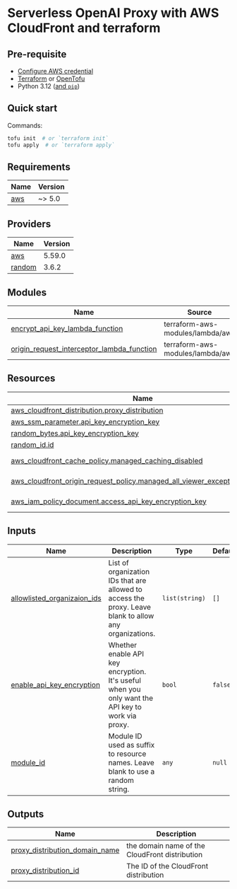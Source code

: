 # Serverless OpenAI Proxy with AWS CloudFront and terraform

## Pre-requisite

- [Configure AWS credential](https://docs.aws.amazon.com/cli/latest/userguide/cli-chap-configure.html)
- [Terraform](https://developer.hashicorp.com/terraform/tutorials/aws-get-started/install-cli) or [OpenTofu](https://opentofu.org/docs/intro/install/)
- Python 3.12 ([and `pip`](https://pip.pypa.io/en/stable/installation/))

## Quick start

Commands:

```sh
tofu init  # or `terraform init`
tofu apply  # or `terraform apply`
```

<!-- BEGIN_TF_DOCS -->
## Requirements

| Name | Version |
|------|---------|
| <a name="requirement_aws"></a> [aws](#requirement\_aws) | ~> 5.0 |

## Providers

| Name | Version |
|------|---------|
| <a name="provider_aws"></a> [aws](#provider\_aws) | 5.59.0 |
| <a name="provider_random"></a> [random](#provider\_random) | 3.6.2 |

## Modules

| Name | Source | Version |
|------|--------|---------|
| <a name="module_encrypt_api_key_lambda_function"></a> [encrypt\_api\_key\_lambda\_function](#module\_encrypt\_api\_key\_lambda\_function) | terraform-aws-modules/lambda/aws | n/a |
| <a name="module_origin_request_interceptor_lambda_function"></a> [origin\_request\_interceptor\_lambda\_function](#module\_origin\_request\_interceptor\_lambda\_function) | terraform-aws-modules/lambda/aws | n/a |

## Resources

| Name | Type |
|------|------|
| [aws_cloudfront_distribution.proxy_distribution](https://registry.terraform.io/providers/hashicorp/aws/latest/docs/resources/cloudfront_distribution) | resource |
| [aws_ssm_parameter.api_key_encryption_key](https://registry.terraform.io/providers/hashicorp/aws/latest/docs/resources/ssm_parameter) | resource |
| [random_bytes.api_key_encryption_key](https://registry.terraform.io/providers/hashicorp/random/latest/docs/resources/bytes) | resource |
| [random_id.id](https://registry.terraform.io/providers/hashicorp/random/latest/docs/resources/id) | resource |
| [aws_cloudfront_cache_policy.managed_caching_disabled](https://registry.terraform.io/providers/hashicorp/aws/latest/docs/data-sources/cloudfront_cache_policy) | data source |
| [aws_cloudfront_origin_request_policy.managed_all_viewer_except_host_header](https://registry.terraform.io/providers/hashicorp/aws/latest/docs/data-sources/cloudfront_origin_request_policy) | data source |
| [aws_iam_policy_document.access_api_key_encryption_key](https://registry.terraform.io/providers/hashicorp/aws/latest/docs/data-sources/iam_policy_document) | data source |

## Inputs

| Name | Description | Type | Default | Required |
|------|-------------|------|---------|:--------:|
| <a name="input_allowlisted_organizaion_ids"></a> [allowlisted\_organizaion\_ids](#input\_allowlisted\_organizaion\_ids) | List of organization IDs that are allowed to access the proxy. Leave blank to allow any organizations. | `list(string)` | `[]` | no |
| <a name="input_enable_api_key_encryption"></a> [enable\_api\_key\_encryption](#input\_enable\_api\_key\_encryption) | Whether enable API key encryption. It's useful when you only want the API key to work via proxy. | `bool` | `false` | no |
| <a name="input_module_id"></a> [module\_id](#input\_module\_id) | Module ID used as suffix to resource names. Leave blank to use a random string. | `any` | `null` | no |

## Outputs

| Name | Description |
|------|-------------|
| <a name="output_proxy_distribution_domain_name"></a> [proxy\_distribution\_domain\_name](#output\_proxy\_distribution\_domain\_name) | the domain name of the CloudFront distribution |
| <a name="output_proxy_distribution_id"></a> [proxy\_distribution\_id](#output\_proxy\_distribution\_id) | The ID of the CloudFront distribution |
<!-- END_TF_DOCS -->